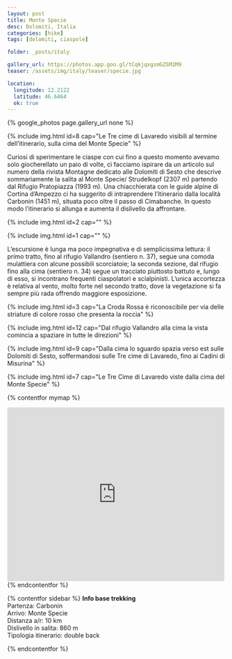 ```yaml
---
layout: post
title: Monte Specie
desc: Dolomiti, Italia
categories: [hike]
tags: [dolomiti, ciaspole]

folder: _posts/italy

gallery_url: https://photos.app.goo.gl/tCqkjqxgsmGZSM1M9
teaser: /assets/img/italy/teaser/specie.jpg

location:
  longitude: 12.2122
  latitude: 46.6464
  ok: true
---
```


{% google_photos page.gallery_url none %}

{% include img.html id=8 cap="Le Tre cime di Lavaredo visibili al termine dell’itinerario, sulla cima del Monte Specie" %}

Curiosi di sperimentare le ciaspe con cui fino a questo momento avevamo solo giocherellato un paio di volte, ci facciamo ispirare da un articolo sul numero della rivista Montagne dedicato alle Dolomiti di Sesto che descrive sommariamente la salita al Monte Specie/ Strudelkopf (2307 m) partendo dal Rifugio Pratopiazza (1993 m). Una chiacchierata con le guide alpine di Cortina d’Ampezzo ci ha suggerito di intraprendere l’itinerario dalla località Carbonin (1451 m), situata poco oltre il passo di Cimabanche. In questo modo l’itinerario si allunga e aumenta il dislivello da affrontare.

{% include img.html id=2 cap="" %}

{% include img.html id=1 cap="" %}

L’escursione è lunga ma poco impegnativa e di semplicissima lettura: il primo tratto, fino al rifugio Vallandro (sentiero n. 37), segue una comoda mulattiera con alcune possibili scorciatoie; la seconda sezione, dal rifugio fino alla cima (sentiero n. 34) segue un tracciato piuttosto battuto e, lungo di esso, si incontrano frequenti ciaspolatori e scialpinisti. L’unica accortezza è relativa al vento, molto forte nel secondo tratto, dove la vegetazione si fa sempre più rada offrendo maggiore esposizione.

{% include img.html id=3 cap="La Croda Rossa è riconoscibile per via delle striature di colore rosso che presenta la roccia" %}

{% include img.html id=12 cap="Dal rifugio Vallandro alla cima la vista comincia a spaziare in tutte le direzioni" %}

{% include img.html id=9 cap="Dalla cima lo sguardo spazia verso est sulle Dolomiti di Sesto, soffermandosi sulle Tre cime di Lavaredo, fino ai Cadini di Misurina" %}

{% include img.html id=7 cap="Le Tre Cime di Lavaredo viste dalla cima del Monte Specie" %}

{% contentfor mymap %}
  <iframe frameBorder="0" scrolling="no" src="https://www.wikiloc.com/wikiloc/spatialArtifacts.do?event=view&id=117155954&measures=off&title=off&near=off&images=off&maptype=H" width="500" height="400"></iframe>
{% endcontentfor %}

{% contentfor sidebar %}
**Info base trekking**  
Partenza: Carbonin  
Arrivo: Monte Specie  
Distanza a/r: 10 km  
Dislivello in salita: 860 m  
Tipologia itinerario: double back

{% endcontentfor %}
